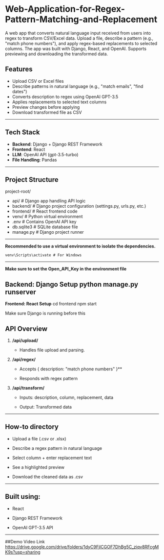 # Web-Application-for-Regex-Pattern-Matching-and-Replacement
A web app that converts natural language input received from users into regex to transform CSV/Excel data. Upload a file, describe a pattern (e.g., "match phone numbers"), and apply regex-based replacements to selected columns. The app was built with Django, React, and OpenAI. Supports previewing and downloading the transformed data.


##  Features

- Upload CSV or Excel files
- Describe patterns in natural language (e.g., "match emails", "find dates")
- Converts description to regex using OpenAI GPT-3.5
- Applies replacements to selected text columns
- Preview changes before applying
- Download transformed file as CSV

---

##  Tech Stack

- **Backend**: Django + Django REST Framework
- **Frontend**: React
- **LLM**: OpenAI API (gpt-3.5-turbo)
- **File Handling**: Pandas

---

##  Project Structure

project-root/
- api/ # Django app handling API logic
- backend/ # Django project configuration (settings.py, urls.py, etc.)
- frontend/ # React frontend code
- venv/ # Python virtual environment
- .env # Contains OpenAI API key
- db.sqlite3 # SQLite database file
- manage.py # Django project runner

---

**Recommended to use a virtual environment to isolate  the dependencies.**

    venv\Scripts\activate # For Windows

---

**Make sure to set the Open_API_Key in the environment file**

**Backend: Django Setup**
    python manage.py runserver 
---
**Frontend: React Setup** 
          cd frontend 
          npm start

Make sure Django is running before this

## API Overview

1.  **/api/upload/**

    - Handles file upload and parsing.

2.  **/api/regex/**

    - Accepts { description: \"match phone numbers\" }**

    - Responds with regex pattern

3.  **/api/transform/**

    - Inputs: description, column, replacement, data

    - Output: Transformed data

---

## How-to directory

- Upload a file (.csv or .xlsx)

- Describe a regex pattern in natural language

- Select column + enter replacement text

- See a highlighted preview

- Download the cleaned data as .csv

---

## Built using:

- React

- Django REST Framework

- OpenAI GPT-3.5 API

---
##Demo Video Link
https://drive.google.com/drive/folders/1dyC9FjlCGOF7DhBg5C_ziqv8RFcgMK9s?usp=sharing




 
